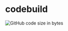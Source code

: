 # codebuild 
![GitHub code size in bytes](https://img.shields.io/github/languages/code-size/exxpe1/codebuild)
